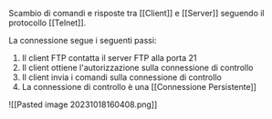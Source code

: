 Scambio di comandi e risposte tra [[Client]] e [[Server]] seguendo il protocollo [[Telnet]].

La connessione segue i seguenti passi:
1. Il client FTP contatta il server FTP alla porta 21
2. Il client ottiene l'autorizzazione sulla connessione di controllo
3. Il client invia i comandi sulla connessione di controllo
4. La connessione di controllo è una [[Connessione Persistente]]

![[Pasted image 20231018160408.png]]


